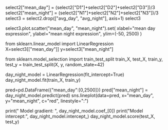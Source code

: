 select2["mean_day"] = (select2["D1"]+select2["D2"]+select2["D3"])/3
select2["mean_night"] = (select2["N1"]+select2["N2"]+select2["N3"])/3
select3 = select2.drop(["avg_day", "avg_night"], axis=1)
select3

select3.plot.scatter("mean_day", "mean_night").set(
    xlabel="mean day expression",
    ylabel="mean night expression",
    ylim=(-50, 2500)
)

from sklearn.linear_model import LinearRegression
X=select3[["mean_day"]]
y=select3["mean_night"]

from sklearn.model_selection import train_test_split
train_X, test_X, train_y, test_y = train_test_split(X, y, random_state=42)

day_night_model = LinearRegression(fit_intercept=True)
day_night_model.fit(train_X, train_y)

pred=pd.DataFrame({"mean_day":[0,2500]})
pred["mean_night"] = day_night_model.predict(pred)
sns.lineplot(data=pred, x="mean_day", y="mean_night", c="red", linestyle=":")

print(" Model gradient: ", day_night_model.coef_[0])
print("Model intercept:", day_night_model.intercept_)
day_night_model.score(test_X, test_y)
